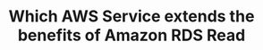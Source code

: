 ---
layout: all-exams
title: "Which AWS Service extends the benefits of Amazon RDS Read "
blurb: "One of the primary features of Amazon Aurora is to provide an SSD-backed storage layer for Amazon RDS Read Replicas. Amazon Aurora replicas share the sa"
quid: 24
---